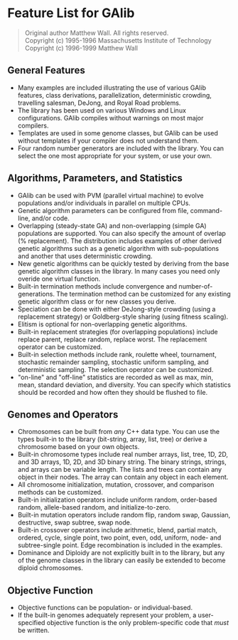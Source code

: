 # Feature List for GAlib

> Original author Matthew Wall. All rights reserved.<br>
> Copyright (c) 1995-1996 Massachusetts Institute of Technology<br>
> Copyright (c) 1996-1999 Matthew Wall

## General Features

- Many examples are included illustrating the use of various GAlib features, class derivations, parallelization, deterministic crowding, travelling salesman, DeJong, and Royal Road problems.
- The library has been used on various Windows and Linux configurations. GAlib compiles without warnings on most major compilers.
- Templates are used in some genome classes, but GAlib can be used without templates if your compiler does not understand them.
- Four random number generators are included with the library.  You can select the one most appropriate for your system, or use your own.

## Algorithms, Parameters, and Statistics

- GAlib can be used with PVM (parallel virtual machine) to evolve populations and/or individuals in parallel on multiple CPUs.
- Genetic algorithm parameters can be configured from file, command-line, and/or code.
- Overlapping (steady-state GA) and non-overlapping (simple GA) populations are supported.  You can also specify the amount of overlap (% replacement).  The distribution includes examples of other derived genetic algorithms such as a genetic algorithm with sub-populations and another that uses deterministic crowding.
- New genetic algorithms can be quickly tested by deriving from the base genetic algorithm classes in the library.  In many cases you need only overide one virtual function.
- Built-in termination methods include convergence and number-of-generations.  The termination method can be customized for any existing genetic algorithm class or for new classes you derive.
- Speciation can be done with either DeJong-style crowding (using a replacement strategy) or Goldberg-style sharing (using fitness scaling).
- Elitism is optional for non-overlapping genetic algorithms.
- Built-in replacement strategies (for overlapping populations) include replace parent, replace random, replace worst.  The replacement operator can be customized.
- Built-in selection methods include rank, roulette wheel, tournament, stochastic remainder sampling, stochastic uniform sampling, and deterministic sampling.  The selection operator can be customized.
- "on-line" and "off-line" statistics are recorded as well as max, min, mean, standard deviation, and diversity.  You can specify which statistics should be recorded and how often they should be flushed to file.

## Genomes and Operators

- Chromosomes can be built from *any* C++ data type.  You can use the types built-in to the library (bit-string, array, list, tree) or derive a chromosome based on your own objects.
- Built-in chromosome types include real number arrays, list, tree, 1D, 2D, and 3D arrays, 1D, 2D, and 3D binary string.  The binary strings, strings, and arrays can be variable length.  The lists and trees can contain any object in their nodes.  The array can contain any object in each element.
- All chromosome initialization, mutation, crossover, and comparison methods can be customized.
- Built-in initialization operators include uniform random, order-based random, allele-based random, and initialize-to-zero.
- Built-in mutation operators include random flip, random swap, Gaussian, destructive, swap subtree, swap node.
- Built-in crossover operators include arithmetic, blend, partial match, ordered, cycle, single point, two point, even, odd, uniform, node- and subtree-single point.  Edge recombination is included in the examples.
- Dominance and Diploidy are not explicitly built in to the library, but any of the genome classes in the library can easily be extended to become diploid chromosomes.

## Objective Function

- Objective functions can be population- or individual-based.
- If the built-in genomes adequately represent your problem, a user-specified objective function is the only problem-specific code that *must* be written.
